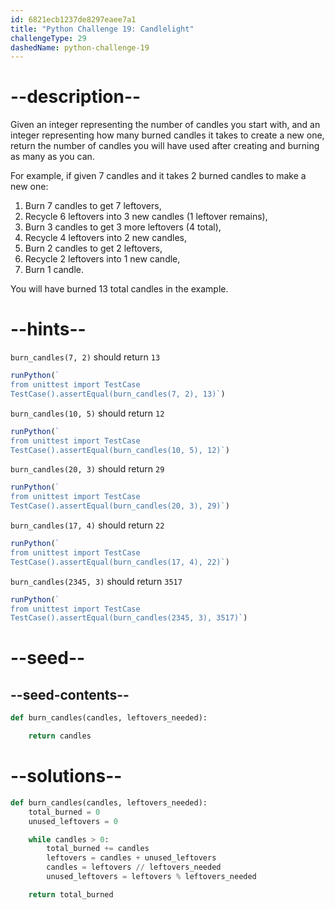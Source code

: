 ```yaml
---
id: 6821ecb1237de8297eaee7a1
title: "Python Challenge 19: Candlelight"
challengeType: 29
dashedName: python-challenge-19
---
```


# --description--

Given an integer representing the number of candles you start with, and an integer representing how many burned candles it takes to create a new one, return the number of candles you will have used after creating and burning as many as you can.

For example, if given 7 candles and it takes 2 burned candles to make a new one:

1. Burn 7 candles to get 7 leftovers,
2. Recycle 6 leftovers into 3 new candles (1 leftover remains),
3. Burn 3 candles to get 3 more leftovers (4 total),
4. Recycle 4 leftovers into 2 new candles,
5. Burn 2 candles to get 2 leftovers,
6. Recycle 2 leftovers into 1 new candle,
7. Burn 1 candle.

You will have burned 13 total candles in the example.

# --hints--

`burn_candles(7, 2)` should return `13`

```js
runPython(`
from unittest import TestCase
TestCase().assertEqual(burn_candles(7, 2), 13)`)
```

`burn_candles(10, 5)` should return `12`

```js
runPython(`
from unittest import TestCase
TestCase().assertEqual(burn_candles(10, 5), 12)`)
```

`burn_candles(20, 3)` should return `29`

```js
runPython(`
from unittest import TestCase
TestCase().assertEqual(burn_candles(20, 3), 29)`)
```

`burn_candles(17, 4)` should return `22`

```js
runPython(`
from unittest import TestCase
TestCase().assertEqual(burn_candles(17, 4), 22)`)
```

`burn_candles(2345, 3)` should return `3517`

```js
runPython(`
from unittest import TestCase
TestCase().assertEqual(burn_candles(2345, 3), 3517)`)
```

# --seed--

## --seed-contents--

```py
def burn_candles(candles, leftovers_needed):

    return candles
```

# --solutions--

```py
def burn_candles(candles, leftovers_needed):
    total_burned = 0
    unused_leftovers = 0

    while candles > 0:
        total_burned += candles
        leftovers = candles + unused_leftovers
        candles = leftovers // leftovers_needed
        unused_leftovers = leftovers % leftovers_needed

    return total_burned
```
